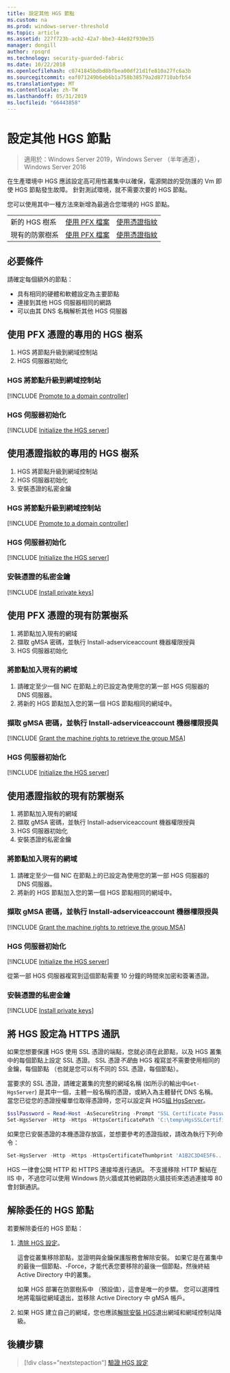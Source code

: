 ```yaml
---
title: 設定其他 HGS 節點
ms.custom: na
ms.prod: windows-server-threshold
ms.topic: article
ms.assetid: 227f723b-acb2-42a7-bbe3-44e82f930e35
manager: dongill
author: rpsqrd
ms.technology: security-guarded-fabric
ms.date: 10/22/2018
ms.openlocfilehash: c0741845bdbd8bfbea00df21d1fe810a27fc6a3b
ms.sourcegitcommit: eaf071249b6eb6b1a758b38579a2d87710abfb54
ms.translationtype: MT
ms.contentlocale: zh-TW
ms.lasthandoff: 05/31/2019
ms.locfileid: "66443858"
---
```

# <a name="configure-additional-hgs-nodes"></a>設定其他 HGS 節點

>適用於：Windows Server 2019，Windows Server （半年通道），Windows Server 2016

在生產環境中 HGS 應該設定高可用性叢集中以確保，電源開啟的受防護的 Vm 即使 HGS 節點發生故障。 針對測試環境，就不需要次要的 HGS 節點。

您可以使用其中一種方法來新增為最適合您環境的 HGS 節點。

|                |                         |                              | 
|----------------|-------------------------|------------------------------|
|新的 HGS 樹系  | [使用 PFX 檔案](#dedicated-hgs-forest-with-pfx-certificates) | [使用憑證指紋](#dedicated-hgs-forest-with-certificate-thumbprints) |
|現有的防禦樹系 |  [使用 PFX 檔案](#existing-bastion-forest-with-pfx-certificates) | [使用憑證指紋](#existing-bastion-forest-with-certificate-thumbprints) |

## <a name="prerequisites"></a>必要條件

請確定每個額外的節點： 
- 具有相同的硬體和軟體設定為主要節點 
- 連接到其他 HGS 伺服器相同的網路
- 可以由其 DNS 名稱解析其他 HGS 伺服器

## <a name="dedicated-hgs-forest-with-pfx-certificates"></a>使用 PFX 憑證的專用的 HGS 樹系

1. HGS 將節點升級到網域控制站
2. HGS 伺服器初始化

### <a name="promote-the-hgs-node-to-a-domain-controller"></a>HGS 將節點升級到網域控制站

[!INCLUDE [Promote to a domain controller](../../../includes/guarded-fabric-promote-domain-controller.md)] 

### <a name="initialize-the-hgs-server"></a>HGS 伺服器初始化

[!INCLUDE [Initialize the HGS server](../../../includes/guarded-fabric-initialize-hgs-on-the-node.md)] 

## <a name="dedicated-hgs-forest-with-certificate-thumbprints"></a>使用憑證指紋的專用的 HGS 樹系
 
1. HGS 將節點升級到網域控制站
2. HGS 伺服器初始化
3. 安裝憑證的私密金鑰

### <a name="promote-the-hgs-node-to-a-domain-controller"></a>HGS 將節點升級到網域控制站

[!INCLUDE [Promote to a domain controller](../../../includes/guarded-fabric-promote-domain-controller.md)] 

### <a name="initialize-the-hgs-server"></a>HGS 伺服器初始化

[!INCLUDE [Initialize the HGS server](../../../includes/guarded-fabric-initialize-hgs-on-the-node.md)] 

### <a name="install-the-private-keys-for-the-certificates"></a>安裝憑證的私密金鑰

[!INCLUDE [Install private keys](../../../includes/guarded-fabric-install-private-keys.md)]

## <a name="existing-bastion-forest-with-pfx-certificates"></a>使用 PFX 憑證的現有防禦樹系

1. 將節點加入現有的網域
2. 擷取 gMSA 密碼，並執行 Install-adserviceaccount 機器權限授與
3. HGS 伺服器初始化

### <a name="join-the-node-to-the-existing-domain"></a>將節點加入現有的網域

1. 請確定至少一個 NIC 在節點上的已設定為使用您的第一部 HGS 伺服器的 DNS 伺服器。
2. 將新的 HGS 節點加入您的第一個 HGS 節點相同的網域中。 

### <a name="grant-the-machine-rights-to-retrieve-gmsa-password-and-run-install-adserviceaccount"></a>擷取 gMSA 密碼，並執行 Install-adserviceaccount 機器權限授與

[!INCLUDE [Grant the machine rights to retrieve the group MSA](../../../includes/guarded-fabric-grant-machine-rights-to-retrieve-gmsa.md)] 

### <a name="initialize-the-hgs-server"></a>HGS 伺服器初始化

[!INCLUDE [Initialize the HGS server](../../../includes/guarded-fabric-initialize-hgs-on-the-node.md)] 

## <a name="existing-bastion-forest-with-certificate-thumbprints"></a>使用憑證指紋的現有防禦樹系

1. 將節點加入現有的網域
2. 擷取 gMSA 密碼，並執行 Install-adserviceaccount 機器權限授與
3. HGS 伺服器初始化
4. 安裝憑證的私密金鑰

### <a name="join-the-node-to-the-existing-domain"></a>將節點加入現有的網域

1. 請確定至少一個 NIC 在節點上的已設定為使用您的第一部 HGS 伺服器的 DNS 伺服器。
2. 將新的 HGS 節點加入您的第一個 HGS 節點相同的網域中。 

### <a name="grant-the-machine-rights-to-retrieve-gmsa-password-and-run-install-adserviceaccount"></a>擷取 gMSA 密碼，並執行 Install-adserviceaccount 機器權限授與

[!INCLUDE [Grant the machine rights to retrieve the group MSA](../../../includes/guarded-fabric-grant-machine-rights-to-retrieve-gmsa.md)] 

### <a name="initialize-the-hgs-server"></a>HGS 伺服器初始化

[!INCLUDE [Initialize the HGS server](../../../includes/guarded-fabric-initialize-hgs-on-the-node.md)] 

從第一部 HGS 伺服器複寫到這個節點需要 10 分鐘的時間來加密和簽署憑證。

### <a name="install-the-private-keys-for-the-certificates"></a>安裝憑證的私密金鑰

[!INCLUDE [Install private keys](../../../includes/guarded-fabric-install-private-keys.md)]

## <a name="configure-hgs-for-https-communications"></a>將 HGS 設定為 HTTPS 通訊

如果您想要保護 HGS 使用 SSL 憑證的端點，您就必須在此節點，以及 HGS 叢集中的每個節點上設定 SSL 憑證。
SSL 憑證*不是*由 HGS 複寫並不需要使用相同的金鑰，每個節點 （也就是您可以有不同的 SSL 憑證，每個節點）。

當要求的 SSL 憑證，請確定叢集的完整的網域名稱 (如所示的輸出中`Get-HgsServer`) 是其中一個，主體一般名稱的憑證，或納入為主體替代 DNS 名稱。
當您已從您的憑證授權單位取得憑證時，您可以設定與 HGS[組 HgsServer](https://technet.microsoft.com/itpro/powershell/windows/hgsserver/set-hgsserver)。

```powershell
$sslPassword = Read-Host -AsSecureString -Prompt "SSL Certificate Password"
Set-HgsServer -Http -Https -HttpsCertificatePath 'C:\temp\HgsSSLCertificate.pfx' -HttpsCertificatePassword $sslPassword
```

如果您已安裝憑證的本機憑證存放區，並想要參考的憑證指紋，請改為執行下列命令：

```powershell
Set-HgsServer -Http -Https -HttpsCertificateThumbprint 'A1B2C3D4E5F6...'
```

HGS 一律會公開 HTTP 和 HTTPS 連接埠進行通訊。
不支援移除 HTTP 繫結在 IIS 中，不過您可以使用 Windows 防火牆或其他網路防火牆技術來透過連接埠 80 會封鎖通訊。

## <a name="decommission-an-hgs-node"></a>解除委任的 HGS 節點

若要解除委任的 HGS 節點：

1. [清除 HGS 設定](guarded-fabric-manage-hgs.md#clearing-the-hgs-configuration)。

   這會從叢集移除節點，並證明與金鑰保護服務會解除安裝。 
   如果它是在叢集中的最後一個節點、-Force，才能代表您要移除的最後一個節點，然後終結 Active Directory 中的叢集。 
   
   如果 HGS 部署在防禦樹系中 （預設值），這會是唯一的步驟。 
   您可以選擇性地將電腦從網域退出，並移除 Active Directory 中 gMSA 帳戶。

1. 如果 HGS 建立自己的網域，您也應該[解除安裝 HGS](guarded-fabric-manage-hgs.md#clearing-the-hgs-configuration)退出網域和網域控制站降級。



## <a name="next-step"></a>後續步驟

> [!div class="nextstepaction"]
> [驗證 HGS 設定](guarded-fabric-verify-hgs-configuration.md)

